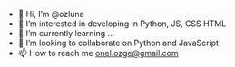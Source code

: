 - 👋 Hi, I’m @ozluna
- 👀 I’m interested in developing in Python, JS, CSS HTML  
- 🌱 I’m currently learning ...
- 💞️ I’m looking to collaborate on Python and JavaScript
- 📫 How to reach me onel.ozge@gmail.com

<!---
ozluna/ozluna is a ✨ special ✨ repository because its `README.md` (this file) appears on your GitHub profile.
You can click the Preview link to take a look at your changes.
--->
